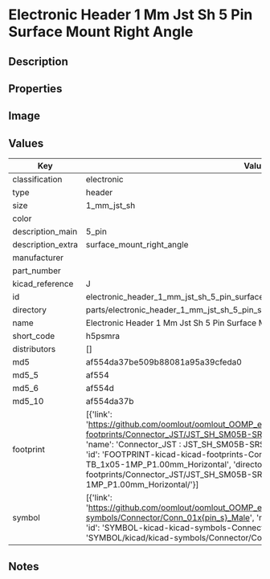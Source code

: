 # Electronic Header 1 Mm Jst Sh 5 Pin Surface Mount Right Angle

## Description

## Properties


## Image


## Values

| Key | Value |
| --- | --- |
| classification | electronic |
| type | header |
| size | 1_mm_jst_sh |
| color |  |
| description_main | 5_pin |
| description_extra | surface_mount_right_angle |
| manufacturer |  |
| part_number |  |
| kicad_reference | J |
| id | electronic_header_1_mm_jst_sh_5_pin_surface_mount_right_angle |
| directory | parts/electronic_header_1_mm_jst_sh_5_pin_surface_mount_right_angle |
| name | Electronic Header 1 Mm Jst Sh 5 Pin Surface Mount Right Angle |
| short_code | h5psmra |
| distributors | [] |
| md5 | af554da37be509b88081a95a39cfeda0 |
| md5_5 | af554 |
| md5_6 | af554d |
| md5_10 | af554da37b |
| footprint | [{'link': 'https://github.com/oomlout/oomlout_OOMP_eda_V2/tree/main/FOOTPRINT/kicad/kicad-footprints/Connector_JST/JST_SH_SM05B-SRSS-TB_1x05-1MP_P1.00mm_Horizontal', 'name': 'Connector_JST : JST_SH_SM05B-SRSS-TB_1x05-1MP_P1.00mm_Horizontal', 'id': 'FOOTPRINT-kicad-kicad-footprints-Connector_JST-JST_SH_SM05B-SRSS-TB_1x05-1MP_P1.00mm_Horizontal', 'directory': 'FOOTPRINT/kicad/kicad-footprints/Connector_JST/JST_SH_SM05B-SRSS-TB_1x05-1MP_P1.00mm_Horizontal/'}] |
| symbol | [{'link': 'https://github.com/oomlout/oomlout_OOMP_eda_V2/tree/main/SYMBOL/kicad/kicad-symbols/Connector/Conn_01x{pin_s}_Male', 'name': 'Connector : Conn_01x05_Male', 'id': 'SYMBOL-kicad-kicad-symbols-Connector-Conn_01x05_Male', 'directory': 'SYMBOL/kicad/kicad-symbols/Connector/Conn_01x05_Male/'}] |

## Notes

